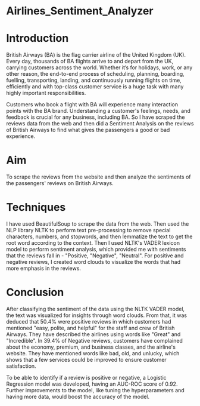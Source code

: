 # Airlines_Sentiment_Analyzer
# Introduction
British Airways (BA) is the flag carrier airline of the United Kingdom (UK). Every day, thousands of BA flights arrive to and depart from the UK, carrying customers across the world. Whether it’s for holidays, work, or any other reason, the end-to-end process of scheduling, planning, boarding, fuelling, transporting, landing, and continuously running flights on time, efficiently and with top-class customer service is a huge task with many highly important responsibilities.

Customers who book a flight with BA will experience many interaction points with the BA brand. Understanding a customer's feelings, needs, and feedback is crucial for any business, including BA. So I have scraped the reviews data from the web and then did a Sentiment Analysis on the reviews of British Airways to find what gives the passengers a good or bad experience.

# Aim
To scrape the reviews from the website and then analyze the sentiments of the passengers' reviews on British Airways.

# Techniques
I have used BeautifulSoup to scrape the data from the web. Then used the NLP library NLTK to perform text pre-processing to remove special characters, numbers, and stopwords, and then lemmatize the text to get the root word according to the context. Then I used NLTK's VADER lexicon model to perform sentiment analysis, which provided me with sentiments that the reviews fall in - "Positive, "Negative", "Neutral". For positive and negative reviews, I created word clouds to visualize the words that had more emphasis in the reviews.

# Conclusion
After classifying the sentiment of the data using the NLTK VADER model, the text was visualized for insights through word clouds. From that, it was deduced that 50.4% were positive reviews in which customers had mentioned "easy, polite, and helpful" for the staff and crew of British Airways. They have described the airlines using words like "Great" and "Incredible". In 39.4% of Negative reviews, customers have complained about the economy, premium, and business classes, and the airline's website. They have mentioned words like bad, old, and unlucky, which shows that a few services could be improved to ensure customer satisfaction.

To be able to identify if a review is positive or negative, a Logistic Regression model was developed, having an AUC-ROC score of 0.92. Further improvements to the model, like tuning the hyperparameters and having more data, would boost the accuracy of the model.
